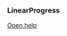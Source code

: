 ### LinearProgress

<a href="http://www.material-ui.com/#/components/progress" target="_blank">Open help</a>